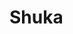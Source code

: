 # Shuka

<a href="https://discord.gg/4nTKnrs" target="_blank"><img src="https://discordapp.com/api/guilds/687342881803206656/embed.png?style=banner1" alt=""></a>
